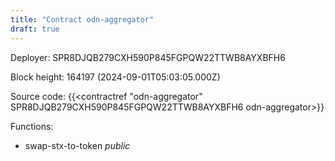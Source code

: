 ```yaml
---
title: "Contract odn-aggregator"
draft: true
---
```

Deployer: SPR8DJQB279CXH590P845FGPQW22TTWB8AYXBFH6


 



Block height: 164197 (2024-09-01T05:03:05.000Z)

Source code: {{<contractref "odn-aggregator" SPR8DJQB279CXH590P845FGPQW22TTWB8AYXBFH6 odn-aggregator>}}

Functions:

* swap-stx-to-token _public_
